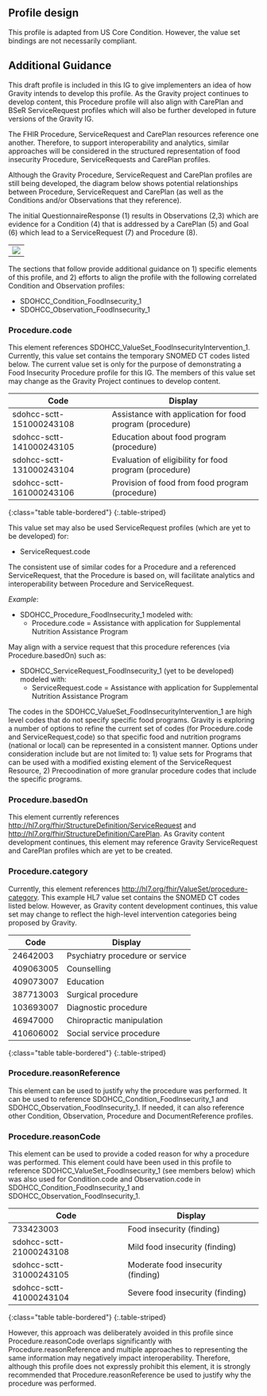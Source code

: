 ## Profile design 
This profile is adapted from US Core Condition. However, the value set bindings are not necessarily compliant. 

## Additional Guidance

This draft profile is included in this IG to give implementers an idea of how Gravity intends to develop this profile. As the Gravity project continues to develop content, this Procedure profile will also align with CarePlan and BSeR ServiceRequest profiles which will also be further developed in future versions of the Gravity IG.

The FHIR Procedure, ServiceRequest and CarePlan resources reference one another. Therefore, to support interoperability and analytics, similar approaches will be considered in the structured representation of food insecurity Procedure, ServiceRequests and CarePlan profiles. 

Although the Gravity Procedure, ServiceRequest and CarePlan profiles are still being developed, the diagram below shows potential relationships between Procedure, ServiceRequest and CarePlan (as well as the Conditions and/or Observations that they reference). 

The initial QuestionnaireResponse (1) results in Observations (2,3) which are evidence for a Condition (4) that is addressed by a CarePlan (5) and Goal (6) which lead to a ServiceRequest (7) and Procedure (8).


<table><tr><td><img src="procedure profile mindmap 20200423.png" /></td></tr></table>

 
The sections that follow provide additional guidance on 1) specific elements of this profile, and 2) efforts to align the profile with the following correlated Condition and Observation profiles:

* SDOHCC_Condition_FoodInsecurity_1
* SDOHCC_Observation_FoodInsecurity_1

### Procedure.code

This element references SDOHCC_ValueSet_FoodInsecurityIntervention_1. Currently, this value set contains the temporary SNOMED CT codes listed below. The current value set is only for the purpose of demonstrating a Food Insecurity Procedure profile for this IG. The members of this value set may change as the Gravity Project continues to develop content.

| Code                     | Display                                                                               |
|--------------------------|---------------------------------------------------------------------------------------|
| sdohcc-sctt-151000243108 | Assistance with application for food program (procedure) |
| sdohcc-sctt-141000243105 | Education about food program (procedure)   |
| sdohcc-sctt-131000243104 | Evaluation of eligibility for food program (procedure)   |
| sdohcc-sctt-161000243106 | Provision of food from food program (procedure)   |
{:class="table table-bordered"}
{:.table-striped}

This value set may also be used ServiceRequest profiles (which are yet to be developed) for:

* ServiceRequest.code  

The consistent use of similar codes for a Procedure and a referenced ServiceRequest, that the Procedure is based on, will facilitate analytics and interoperability between Procedure and ServiceRequest.

*Example*:
* SDOHCC_Procedure_FoodInsecurity_1 modeled with:
	* Procedure.code = Assistance with application for Supplemental Nutrition Assistance Program 

May align with a service request that this procedure references (via Procedure.basedOn) such as:
* SDOHCC_ServiceRequest_FoodInsecurity_1 (yet to be developed) modeled with:
	* ServiceRequest.code = Assistance with application for Supplemental Nutrition Assistance Program

The codes in the SDOHCC_ValueSet_FoodInsecurityIntervention_1 are high level codes that do not specify specific food programs. Gravity is exploring a number of options to refine the current set of codes (for Procedure.code and ServiceRequest,code) so that specific food and nutrition programs (national or local) can be represented in a consistent manner. Options under consideration include but are not limited to: 1) value sets for Programs that can be used with a modified existing element of the ServiceRequest Resource, 2) Precoodination of more granular procedure codes that include the specific programs.

### Procedure.basedOn

This element currently references http://hl7.org/fhir/StructureDefinition/ServiceRequest and http://hl7.org/fhir/StructureDefinition/CarePlan. As Gravity content development continues, this element may reference Gravity ServiceRequest and CarePlan profiles which are yet to be created.

### Procedure.category

Currently, this element references http://hl7.org/fhir/ValueSet/procedure-category. This example HL7 value set contains the SNOMED CT codes listed below. However, as Gravity content development continues, this value set may change to reflect the high-level intervention categories being proposed by Gravity.

| Code      | Display                         |
|-----------|---------------------------------|
| 24642003  | Psychiatry procedure or service |
| 409063005 | Counselling                     |
| 409073007 | Education                       |
| 387713003 | Surgical procedure              |
| 103693007 | Diagnostic procedure            |
| 46947000  | Chiropractic manipulation       |
| 410606002 | Social service procedure        |
{:class="table table-bordered"}
{:.table-striped}


### Procedure.reasonReference

This element can be used to justify why the procedure was performed. It can be used to reference SDOHCC_Condition_FoodInsecurity_1 and SDOHCC_Observation_FoodInsecurity_1. If needed, it can also reference other Condition, Observation, Procedure and 
DocumentReference profiles. 

### Procedure.reasonCode

This element can be used to provide a coded reason for why a procedure was performed. This element could have been used in this profile to reference SDOHCC_ValueSet_FoodInsecurity_1 (see members below) which was also used for Condition.code and Observation.code in SDOHCC_Condition_FoodInsecurity_1 and SDOHCC_Observation_FoodInsecurity_1. 

| Code                    | Display                            |
|-------------------------|------------------------------------|
| 733423003               | Food insecurity (finding)          |
| sdohcc-sctt-21000243108 | Mild food insecurity (finding)     |
| sdohcc-sctt-31000243105 | Moderate food insecurity (finding) |
| sdohcc-sctt-41000243104 | Severe food insecurity (finding)   |
{:class="table table-bordered"}
{:.table-striped}

However, this approach was deliberately avoided in this profile since Procedure.reasonCode overlaps significantly with Procedure.reasonReference and multiple approaches to representing the same information may negatively impact interoperability. Therefore, although this profile does not expressly prohibit this element, it is strongly recommended that Procedure.reasonReference be used to justify why the procedure was performed. 
